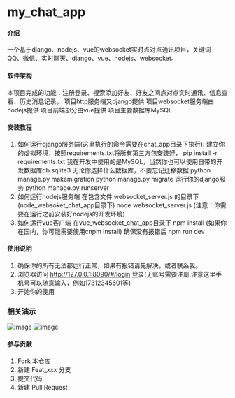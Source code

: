 # my_chat_app

#### 介绍
一个基于django、nodejs、vue的websocket实时点对点通讯项目，关键词 QQ、微信、实时聊天、django、vue、nodejs、websocket。

#### 软件架构
本项目完成的功能：注册登录、搜索添加好友、好友之间点对点实时通讯、信息查看、历史消息记录。
项目http服务端又django提供
项目websocket服务端由nodejs提供
项目前端部分由vue提供
项目主要数据库MySQL


#### 安装教程

1. 如何运行django服务端(这里执行的命令需要在chat_app目录下执行):
    建立你的虚拟环境，按照requirements.txt将所有第三方包安装好，
    pip install -r requirements.txt
    我在开发中使用的是MySQL，当然你也可以使用自带的开发数据库db.sqlite3
        无论你选择什么数据库，不要忘记迁移数据
        python manage.py makemigration
        python manage.py migrate
    运行你的django服务
    python manage.py runserver
2. 如何运行nodejs服务端
    在包含文件 websocket_server.js 的目录下(node_websoket_chat_app目录下)
    node websocket_server.js (注意：你需要在运行之前安装好nodejs的开发环境)
3. 如何运行vue客户端
    在vue_websocket_chat_app目录下
    npm install (如果你在国内，你可能需要使用cnpm install)
    确保没有报错后
    npm run dev

#### 使用说明

1. 确保你的所有无法都运行正常，如果有报错请先解决，或者联系我。
2. 浏览器访问 http://127.0.0.1:8090/#/login 登录(无账号需要注册,注意这里手机号可以随意输入，例如17312345601等)
3. 开始你的使用

### 相关演示

![image](https://img-blog.csdnimg.cn/20181221205930919.gif)
![image](https://img-blog.csdnimg.cn/20181221210014156.gif)
#### 参与贡献

1. Fork 本仓库
2. 新建 Feat_xxx 分支
3. 提交代码
4. 新建 Pull Request

